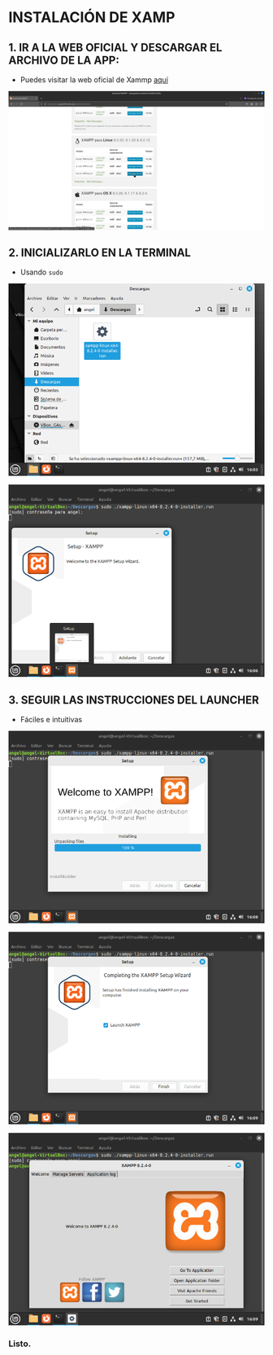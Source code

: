 # INSTALACIÓN DE XAMP

## 1. IR A LA WEB OFICIAL Y DESCARGAR EL ARCHIVO DE LA APP:

- Puedes visitar la web oficial de Xammp [aquí](https://www.apachefriends.org/es/download.html)


![1](https://github.com/Angel170605/DPL_A_Angel/blob/main/IMGS/tarea_instalacion_xamp/1.png)


## 2. INICIALIZARLO EN LA TERMINAL

 - Usando ```sudo```

![1](https://github.com/Angel170605/DPL_A_Angel/blob/main/IMGS/tarea_instalacion_xamp/2.png)

![1](https://github.com/Angel170605/DPL_A_Angel/blob/main/IMGS/tarea_instalacion_xamp/3.png)


 ## 3. SEGUIR LAS INSTRUCCIONES DEL LAUNCHER

 - Fáciles e intuitivas

![1](https://github.com/Angel170605/DPL_A_Angel/blob/main/IMGS/tarea_instalacion_xamp/4.png)

![1](https://github.com/Angel170605/DPL_A_Angel/blob/main/IMGS/tarea_instalacion_xamp/5.png)

![1](https://github.com/Angel170605/DPL_A_Angel/blob/main/IMGS/tarea_instalacion_xamp/6.png)

 ### Listo.

 
